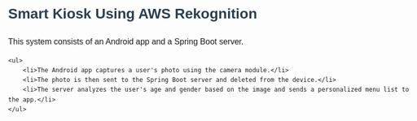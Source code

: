 <!DOCTYPE html>
<html lang="en">
<head>
    <meta charset="UTF-8">
    <meta name="viewport" content="width=device-width, initial-scale=1.0">
    <title>Smart Kiosk Using AWS Rekognition</title>
    <style>
        body {
            font-family: Arial, sans-serif;
            line-height: 1.6;
            max-width: 800px;
            margin: 20px auto;
            padding: 20px;
        }
        h1 {
            color: #2c3e50;
        }
        p {
            font-size: 16px;
        }
        ul {
            background: #f4f4f4;
            padding: 15px;
            border-radius: 5px;
        }
        li {
            margin: 10px 0;
        }
    </style>
</head>
<body>
    <h1>Smart Kiosk Using AWS Rekognition</h1>
    <p>This system consists of an Android app and a Spring Boot server.</p>
    
    <ul>
        <li>The Android app captures a user's photo using the camera module.</li>
        <li>The photo is then sent to the Spring Boot server and deleted from the device.</li>
        <li>The server analyzes the user's age and gender based on the image and sends a personalized menu list to the app.</li>
    </ul>
</body>
</html>
